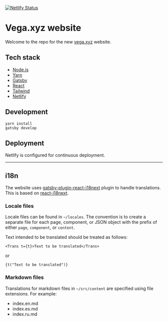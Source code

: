 [![Netlify Status](https://api.netlify.com/api/v1/badges/300c8347-d327-4192-a819-b49a684e06df/deploy-status)](https://app.netlify.com/sites/vega/deploys)

# Vega.xyz website

Welcome to the repo for the new [vega.xyz](https://vega.xyz) website.

## Tech stack

- [Node.js](https://nodejs.org/)
- [Yarn](https://yarnpkg.com/)
- [Gatsby](https://www.gatsbyjs.com/)
- [React](https://reactjs.org/)
- [Tailwind](https://tailwindcss.com/)
- [Netlify](https://www.netlify.com/)

## Development

```
yarn install
gatsby develop
```

## Deployment

Netlify is configured for continuous deployment.

---

## i18n

The website uses [gatsby-plugin-react-i18next](https://github.com/microapps/gatsby-plugin-react-i18next) plugin to handle translations. This is based on [react-i18next](https://react.i18next.com/).

### Locale files

Locale files can be found in `~/locales`. The convention is to create a separate file for each page, component, or JSON object with the prefix of either `page`, `component`, or `content`.

Text intended to be translated should be treated as follows:

```
<Trans t={t}>Text to be translated</Trans>
```

or

```
{t("Text to be translated")}
```

### Markdown files

Translations for markdown files in `~/src/content` are specified using file extensions. For example:

- index.en.md
- index.es.md
- index.ru.md
